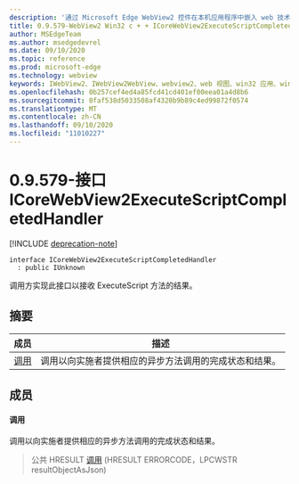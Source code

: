 ```yaml
---
description: '通过 Microsoft Edge WebView2 控件在本机应用程序中嵌入 web 技术 (HTML、CSS 和 JavaScript) '
title: 0.9.579-WebView2 Win32 c + + ICoreWebView2ExecuteScriptCompletedHandler
author: MSEdgeTeam
ms.author: msedgedevrel
ms.date: 09/10/2020
ms.topic: reference
ms.prod: microsoft-edge
ms.technology: webview
keywords: IWebView2、IWebView2WebView、webview2、web 视图、win32 应用、win32、edge、ICoreWebView2、ICoreWebView2Controller、浏览器控件、边缘 html、ICoreWebView2ExecuteScriptCompletedHandler
ms.openlocfilehash: 0b257cef4ed4a85fcd41cd401ef00eea01a4d8b6
ms.sourcegitcommit: 0faf538d5033508af4320b9b89c4ed99872f0574
ms.translationtype: MT
ms.contentlocale: zh-CN
ms.lasthandoff: 09/10/2020
ms.locfileid: "11010227"
---
```

# 0.9.579-接口 ICoreWebView2ExecuteScriptCompletedHandler 

[!INCLUDE [deprecation-note](../../includes/deprecation-note.md)]

```
interface ICoreWebView2ExecuteScriptCompletedHandler
  : public IUnknown
```

调用方实现此接口以接收 ExecuteScript 方法的结果。

## 摘要

 成员                        | 描述
--------------------------------|---------------------------------------------
[调用](#invoke) | 调用以向实施者提供相应的异步方法调用的完成状态和结果。

## 成员

#### 调用 

调用以向实施者提供相应的异步方法调用的完成状态和结果。

> 公共 HRESULT [调用](#invoke) (HRESULT ERRORCODE，LPCWSTR resultObjectAsJson) 

